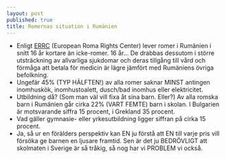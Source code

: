 ```yaml
---
layout: post
published: true
title: Romernas situation i Rumänien
---
```



- Enligt [ERRC](http://www.errc.org/cms/upload/file/hidden-health-crisis-31-october-2013.pdf) (European Roma Rights Center) lever romer i Rumänien i snitt 16 år kortare än icke-romer. 16 år... De drabbas dessutom i större utsträckning av allvarliga sjukdomar och deras tillgång till vård och förmåga att betala för medicin är lägre jämfört med Rumäniens övriga befolkning.
- Ungefär 45% (TYP HÄLFTEN!) av alla romer saknar MINST antingen inomhuskök, inomhustoalett, dusch/bad inomhus eller elektricitet.
- Utbildning då? (Som man väl vill fixa åt sina barn. Eller?) Av alla romska barn i Rumänien går cirka 22% (VART FEMTE) barn i skolan. I Bulgarien är motsvarande siffra 15 procent, i Grekland 35 procent.
- Vad gäller gymnasie- eller yrkesutbildning ligger siffran på cirka 15 procent.
- Ja, så ur en förälders perspektiv kan EN ju förstå att EN till varje pris vill försöka ge barnen en ljusare framtid. Sen är det ju BEDRÖVLIGT att skolmaten i Sverige är så tråkig, så nog har vi PROBLEM vi också.
